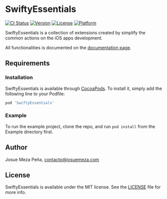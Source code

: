 # SwiftyEssentials

[![CI Status](http://img.shields.io/travis/josuemeza/SwiftyEssentials.svg?style=flat)](https://travis-ci.org/josuemeza/SwiftyEssentials)
[![Version](https://img.shields.io/cocoapods/v/SwiftyEssentials.svg?style=flat)](http://cocoapods.org/pods/SwiftyEssentials)
[![License](https://img.shields.io/cocoapods/l/SwiftyEssentials.svg?style=flat)](http://cocoapods.org/pods/SwiftyEssentials)
[![Platform](https://img.shields.io/cocoapods/p/SwiftyEssentials.svg?style=flat)](http://cocoapods.org/pods/SwiftyEssentials)

SwiftyEssentials is a collection of extensions created by simplify the common actions on the iOS apps development.

All functionalities is documented on the [documentation page](http://josuemeza.com/pods/SwiftyEssentials/).

## Requirements

### Installation

SwiftyEssentials is available through [CocoaPods](http://cocoapods.org). To install
it, simply add the following line to your Podfile:

```ruby
pod 'SwiftyEssentials'
```

### Example

To run the example project, clone the repo, and run `pod install` from the Example directory first.

## Author

Josue Meza Peña, contacto@josuemeza.com

## License

SwiftyEssentials is available under the MIT license. See the [LICENSE](LICENSE) file for more info.
